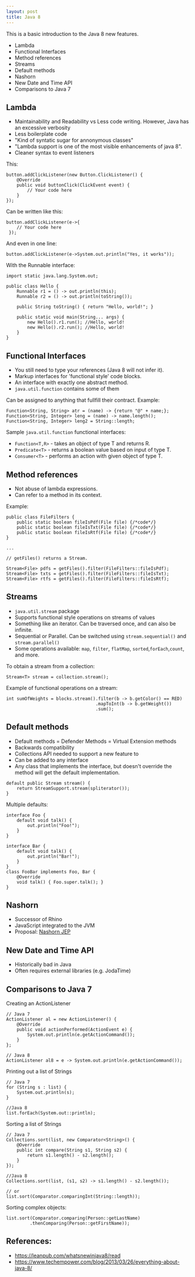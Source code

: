 ```yaml
---
layout: post
title: Java 8
---
```


This is a basic introduction to the Java 8 new features.

- Lambda
- Functional Interfaces
- Method references
- Streams
- Default methods
- Nashorn
- New Date and Time API
- Comparisons to Java 7


## Lambda

- Maintainability and Readability vs Less code writing. However, Java has an excessive verbosity
- Less boilerplate code
- "Kind of syntatic sugar for annonymous classes"
- "Lambda support is one of the most visible enhancements of java 8".
- Cleaner syntax to event listeners

This:

```
button.addClickListener(new Button.ClickListener() {
    @Override
    public void buttonClick(ClickEvent event) {
        // Your code here
    }
});
```

Can be written like this:

```
button.addClickListener(e->{
    // Your code here
 });
```

And even in one line:

```
button.addClickListener(e->System.out.println("Yes, it works"));
```

With the Runnable interface:

```
import static java.lang.System.out;
 
public class Hello {
 	Runnable r1 = () -> out.println(this);
 	Runnable r2 = () -> out.println(toString());
 
 	public String toString() { return "Hello, world!"; }
 
 	public static void main(String... args) {
		new Hello().r1.run(); //Hello, world!
		new Hello().r2.run(); //Hello, world!
	}
}
```

## Functional Interfaces

- You still need to type your references (Java 8 will not infer it).
- Markup interfaces for 'functional style' code blocks.
- An interface with exactly one abstract method.
- ```java.util.function``` contains some of them

Can be assigned to anything that fullfill their contract. Example:

```
Function<String, String> atr = (name) -> {return "@" + name;};
Function<String, Integer> leng = (name) -> name.length();
Function<String, Integer> leng2 = String::length;
```

Sample ```java.util.function``` functional interfaces:

- ```Function<T,R>``` - takes an object of type T and returns R.
- ```Predicate<T>``` - returns a boolean value based on input of type T.
- ```Consumer<T>``` - performs an action with given object of type T.

## Method references

- Not abuse of lambda expressions.
- Can refer to a method in its context.

Example:

```
public class FileFilters {
	public static boolean fileIsPdf(File file) {/*code*/}
	public static boolean fileIsTxt(File file) {/*code*/}
	public static boolean fileIsRtf(File file) {/*code*/}
}

...

// getFiles() returns a Stream.

Stream<File> pdfs = getFiles().filter(FileFilters::fileIsPdf);
Stream<File> txts = getFiles().filter(FileFilters::fileIsTxt);
Stream<File> rtfs = getFiles().filter(FileFilters::fileIsRtf);
```

## Streams

- ```java.util.stream``` package
- Supports functional style operations on streams of values
- Something like an iterator. Can be traversed once, and can also be infinite.
- Sequential or Parallel. Can be switched using ``` stream.sequential() ``` and ``` stream.parallel() ```
- Some operations available: ```map```, ```filter```, ```flatMap```, ```sorted```,```forEach```,```count```, and more.

To obtain a stream from a collection:

```
Stream<T> stream = collection.stream();
```

Example of functional operations on a stream:

```
int sumOfWeights = blocks.stream().filter(b -> b.getColor() == RED)
                                  .mapToInt(b -> b.getWeight())
                                  .sum();
```

## Default methods

- Default methods = Defender Methods = Virtual Extension methods
- Backwards compatibility
- Collections API needed to support a new feature to 
- Can be added to any interface
- Any class that implements the interface, but doesn't override the method will get the default implementation.

```
default public Stream stream() {
	return StreamSupport.stream(spliterator());
}
```

Multiple defaults:

```
interface Foo {
 	default void talk() {
 		out.println("Foo!");
 	}
}

interface Bar {
	default void talk() {
 		out.println("Bar!");
 	}
}
class FooBar implements Foo, Bar {
	@Override
	void talk() { Foo.super.talk(); }			
}
```

## Nashorn

- Successor of Rhino
- JavaScript integrated to the JVM
- Proposal: [Nashorn JEP](http://openjdk.java.net/jeps/174)

## New Date and Time API

- Historically bad in Java
- Often requires external libraries (e.g. JodaTime)

## Comparisons to Java 7

Creating an ActionListener

```
// Java 7
ActionListener al = new ActionListener() {
	@Override
	public void actionPerformed(ActionEvent e) {
		System.out.println(e.getActionCommand());
	}
};

// Java 8
ActionListener al8 = e -> System.out.println(e.getActionCommand());
```

Printing out a list of Strings

```
// Java 7
for (String s : list) {
	System.out.println(s);
}

//Java 8
list.forEach(System.out::println);
```

Sorting a list of Strings

```
// Java 7
Collections.sort(list, new Comparator<String>() {
	@Override
 	public int compare(String s1, String s2) {
 		return s1.length() - s2.length();
 	}
});

//Java 8
Collections.sort(list, (s1, s2) -> s1.length() - s2.length());

// or
list.sort(Comparator.comparingInt(String::length));
```

Sorting complex objects:

```
list.sort(Comparator.comparing(Person::getLastName)
		 .thenComparing(Person::getFirstName));
```


## References:

- https://leanpub.com/whatsnewinjava8/read
- https://www.techempower.com/blog/2013/03/26/everything-about-java-8/



